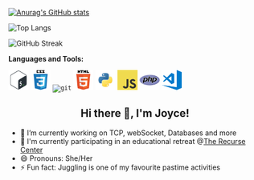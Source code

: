

[![Anurag's GitHub stats](https://github-readme-stats.vercel.app/api?username=Joyce-O&hide=stars,issues,contribs&count_private=true&show_icons=true&theme=tokyonight)](https://github.com/Joyce-O/github-readme-stats)


![Top Langs](https://github-readme-stats.vercel.app/api/top-langs/?username=Joyce-O&layout=compact)

![GitHub Streak](https://github-readme-streak-stats.herokuapp.com?user=Joyce-O&theme=neon-palenight&hide_border=true)



**Languages and Tools:**  

<code><img src="https://raw.githubusercontent.com/devicons/devicon/master/icons/bash/bash-original.svg" alt="bash" width="40" height="40"/></code>
<code><img src="https://raw.githubusercontent.com/devicons/devicon/master/icons/css3/css3-original-wordmark.svg" alt="css3" width="40" height="40"/></code>
<code><img src="https://www.vectorlogo.zone/logos/git-scm/git-scm-icon.svg" alt="git" width="40" height="40"/></code>
<code><img src="https://raw.githubusercontent.com/devicons/devicon/master/icons/html5/html5-original-wordmark.svg" alt="html5" width="40" height="40"/></code>
<code><img height="40" src="https://raw.githubusercontent.com/Joyce-O/Joyce-O/master/assets/python.png"></code>
<code><img height="40" src="https://raw.githubusercontent.com/Joyce-O/Joyce-O/master/assets/javascript.png"></code>
<code><img height="40" src="https://raw.githubusercontent.com/Joyce-O/Joyce-O/master/assets/php.png"></code>
<code><img height="40" src="https://raw.githubusercontent.com/Joyce-O/Joyce-O/master/assets/visual-studio-code.png"></code>
 
<h2 align="center" top=20>Hi there 👋, I'm Joyce!</h2>

- 🔭 I’m currently working on TCP, webSocket, Databases and more
- 🌱 I'm currently participating in an educational retreat @[The Recurse Center](https://www.recurse.com/)
- 😄 Pronouns: She/Her
- ⚡ Fun fact: Juggling is one of my favourite pastime activities

<!--
**Joyce-O/Joyce-O** is a ✨ _special_ ✨ repository because its `README.md` (this file) appears on your GitHub profile.

Here are some ideas to get you started:

- 🔭 I’m currently working on br
- 🌱 I’m currently learning backend concepts @[The Recurse Center](https://www.recurse.com/)
- 👯 I’m looking to collaborate on ...
- 🤔 I’m looking for help with ...
- 💬 Ask me about ...
- 📫 How to reach me: ...
- 😄 Pronouns: ...
- ⚡ Fun fact: ...
-->
